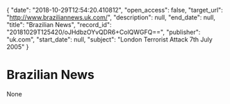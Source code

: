 {
  "date": "2018-10-29T12:54:20.410812", 
  "open_access": false, 
  "target_url": "http://www.braziliannews.uk.com/", 
  "description": null, 
  "end_date": null, 
  "title": "Brazilian News", 
  "record_id": "20181029T125420/oJHdbzOYvQDR6+ColQWGFQ==", 
  "publisher": "uk.com", 
  "start_date": null, 
  "subject": "London Terrorist Attack 7th July 2005"
}

# Brazilian News

None